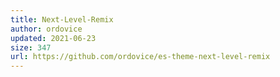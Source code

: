 ```yaml
---
title: Next-Level-Remix
author: ordovice
updated: 2021-06-23
size: 347
url: https://github.com/ordovice/es-theme-next-level-remix
---
```

